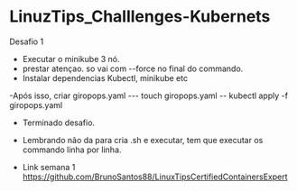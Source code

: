 # LinuzTips_Challlenges-Kubernets
Desafio 1
- Executar o minikube 3 nó.
- prestar atençao. so vai com  --force no final do commando.
- Instalar dependencias Kubectl, minikube etc

-Após isso, criar giropops.yaml --- touch giropops.yaml
 -- kubectl apply -f giropops.yaml
 
- Terminado desafio.

* Lembrando não da para cria .sh e executar, tem que executar os commando linha por linha.

* Link semana 1 https://github.com/BrunoSantos88/LinuxTipsCertifiedContainersExpert
